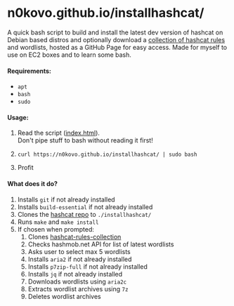 # n0kovo.github.io/installhashcat/
A quick bash script to build and install the latest dev version of hashcat on Debian based distros and optionally download a [collection of hashcat rules](https://github.com/n0kovo/hashcat-rules-collection) and wordlists, hosted as a GitHub Page for easy access. Made for myself to use on EC2 boxes and to learn some bash.

#### Requirements:
- `apt`
- `bash`
- `sudo`

#### Usage:
1) Read the script ([index.html](https://github.com/n0kovo/installhashcat/blob/main/index.html)).<br>
Don't pipe stuff to bash without reading it first!

2) `curl https://n0kovo.github.io/installhashcat/ | sudo bash`
3) Profit

#### What does it do?
1) Installs `git` if not already installed
2) Installs `build-essential` if not already installed
3) Clones the [hashcat repo](https://github.com/hashcat/hashcat) to `./installhashcat/`
4) Runs `make` and `make install`
5) If chosen when prompted:
    1) Clones [hashcat-rules-collection](https://github.com/n0kovo/hashcat-rules-collection)
    2) Checks hashmob.net API for list of latest wordlists
    3) Asks user to select max 5 wordlists
    4) Installs `aria2` if not already installed
    5) Installs `p7zip-full` if not already installed
    6) Installs `jq` if not already installed
    7) Downloads wordlists using `aria2c`
    8) Extracts wordlist archives using `7z`
    9) Deletes wordlist archives


